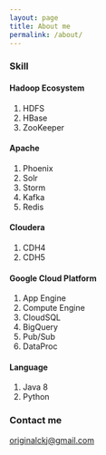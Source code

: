 ```yaml
---
layout: page
title: About me
permalink: /about/
---
```


### Skill
#### Hadoop Ecosystem
1. HDFS
2. HBase
3. ZooKeeper

#### Apache
1. Phoenix
2. Solr
3. Storm
4. Kafka
5. Redis

#### Cloudera
1. CDH4
2. CDH5

#### Google Cloud Platform
1. App Engine
2. Compute Engine
3. CloudSQL
4. BigQuery
5. Pub/Sub
6. DataProc

#### Language
1. Java 8
2. Python


### Contact me

[originalckj@gmail.com](mailto:originalckj@gmail.com)
